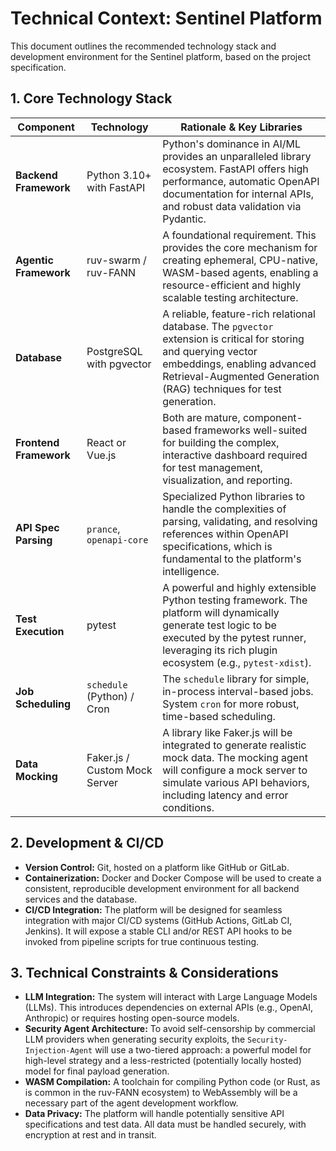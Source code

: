 # Technical Context: Sentinel Platform

This document outlines the recommended technology stack and development environment for the Sentinel platform, based on the project specification.

## 1. Core Technology Stack

| Component              | Technology                        | Rationale & Key Libraries                                                                                                                                                                                          |
| ---------------------- | --------------------------------- | ------------------------------------------------------------------------------------------------------------------------------------------------------------------------------------------------------------------ |
| **Backend Framework**  | Python 3.10+ with FastAPI         | Python's dominance in AI/ML provides an unparalleled library ecosystem. FastAPI offers high performance, automatic OpenAPI documentation for internal APIs, and robust data validation via Pydantic.                 |
| **Agentic Framework**  | ruv-swarm / ruv-FANN              | A foundational requirement. This provides the core mechanism for creating ephemeral, CPU-native, WASM-based agents, enabling a resource-efficient and highly scalable testing architecture.                        |
| **Database**           | PostgreSQL with pgvector          | A reliable, feature-rich relational database. The `pgvector` extension is critical for storing and querying vector embeddings, enabling advanced Retrieval-Augmented Generation (RAG) techniques for test generation. |
| **Frontend Framework** | React or Vue.js                   | Both are mature, component-based frameworks well-suited for building the complex, interactive dashboard required for test management, visualization, and reporting.                                                 |
| **API Spec Parsing**   | `prance`, `openapi-core`          | Specialized Python libraries to handle the complexities of parsing, validating, and resolving references within OpenAPI specifications, which is fundamental to the platform's intelligence.                       |
| **Test Execution**     | pytest                            | A powerful and highly extensible Python testing framework. The platform will dynamically generate test logic to be executed by the pytest runner, leveraging its rich plugin ecosystem (e.g., `pytest-xdist`).   |
| **Job Scheduling**     | `schedule` (Python) / Cron        | The `schedule` library for simple, in-process interval-based jobs. System `cron` for more robust, time-based scheduling.                                                                                         |
| **Data Mocking**       | Faker.js / Custom Mock Server     | A library like Faker.js will be integrated to generate realistic mock data. The mocking agent will configure a mock server to simulate various API behaviors, including latency and error conditions.           |

## 2. Development & CI/CD

- **Version Control:** Git, hosted on a platform like GitHub or GitLab.
- **Containerization:** Docker and Docker Compose will be used to create a consistent, reproducible development environment for all backend services and the database.
- **CI/CD Integration:** The platform will be designed for seamless integration with major CI/CD systems (GitHub Actions, GitLab CI, Jenkins). It will expose a stable CLI and/or REST API hooks to be invoked from pipeline scripts for true continuous testing.

## 3. Technical Constraints & Considerations

- **LLM Integration:** The system will interact with Large Language Models (LLMs). This introduces dependencies on external APIs (e.g., OpenAI, Anthropic) or requires hosting open-source models.
- **Security Agent Architecture:** To avoid self-censorship by commercial LLM providers when generating security exploits, the `Security-Injection-Agent` will use a two-tiered approach: a powerful model for high-level strategy and a less-restricted (potentially locally hosted) model for final payload generation.
- **WASM Compilation:** A toolchain for compiling Python code (or Rust, as is common in the ruv-FANN ecosystem) to WebAssembly will be a necessary part of the agent development workflow.
- **Data Privacy:** The platform will handle potentially sensitive API specifications and test data. All data must be handled securely, with encryption at rest and in transit.

